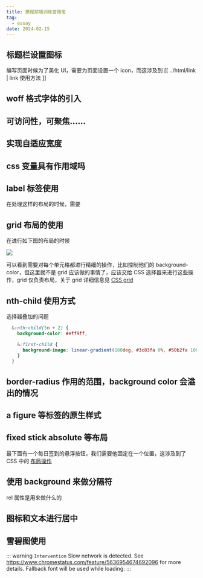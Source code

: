 ```yaml
---
title: 携程前端训练营随笔
tag:
  - essay
date: 2024-02-15
---
```


## 标题栏设置图标

编写页面时候为了美化 UI，需要为页面设置一个 icon，而这涉及到 [[ ../html/link | link 使用方法 ]]

## woff 格式字体的引入

## 可访问性，可聚焦……

## 实现自适应宽度

## css 变量具有作用域吗

## label 标签使用

在处理这样的布局的时候，需要

## grid 布局的使用

在进行如下图的布局的时候

<img src='https://raw.githubusercontent.com/shellRaining/img/main/2402/grid_layout.png'>

可以看到需要对每个单元格都进行精细的操作，比如控制他们的 background-color，但这里就不是 grid 应该做的事情了，应该交给 CSS 选择器来进行这些操作，grid 仅负责布局，关于 grid 详细信息见 [CSS grid](../css/grid)

## nth-child 使用方式

选择器叠加的问题

```css
  &:nth-child(5n + 2) {
    background-color: #eff9ff;

    &:first-child {
      background-image: linear-gradient(180deg, #3c83fa 0%, #50b2fa 100%);
    }
  }
```

## border-radius 作用的范围，background color 会溢出的情况

## a figure 等标签的原生样式

## fixed stick absolute 等布局

最下面有一个每日签到的悬浮按钮，我们需要他固定在一个位置，这涉及到了 CSS 中的 [布局操作](../css/layout#position-%E5%AE%9A%E4%BD%8D%E5%B8%83%E5%B1%80)

## 使用 background 来做分隔符

rel 属性是用来做什么的

## 图标和文本进行居中

## 雪碧图使用

::: warning
`Intervention` Slow network is detected. See https://www.chromestatus.com/feature/5636954674692096 for more details. Fallback font will be used while loading:
:::

